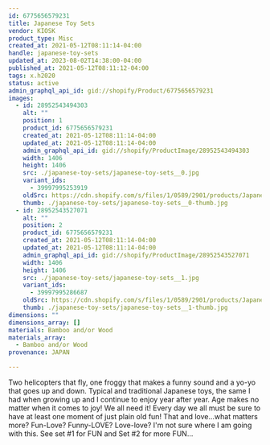 ```yaml
---
id: 6775656579231
title: Japanese Toy Sets
vendor: KIOSK
product_type: Misc
created_at: 2021-05-12T08:11:14-04:00
handle: japanese-toy-sets
updated_at: 2023-08-02T14:38:00-04:00
published_at: 2021-05-12T08:11:12-04:00
tags: x.h2020
status: active
admin_graphql_api_id: gid://shopify/Product/6775656579231
images:
  - id: 28952543494303
    alt: ""
    position: 1
    product_id: 6775656579231
    created_at: 2021-05-12T08:11:14-04:00
    updated_at: 2021-05-12T08:11:14-04:00
    admin_graphql_api_id: gid://shopify/ProductImage/28952543494303
    width: 1406
    height: 1406
    src: ./japanese-toy-sets/japanese-toy-sets__0.jpg
    variant_ids:
      - 39997995253919
    oldSrc: https://cdn.shopify.com/s/files/1/0589/2901/products/JapaneseToys-Frog-Heli-Yoyo_b09fc6b9-442c-422a-9c4b-9c3fa39c17f3.jpg?v=1620821474
    thumb: ./japanese-toy-sets/japanese-toy-sets__0-thumb.jpg
  - id: 28952543527071
    alt: ""
    position: 2
    product_id: 6775656579231
    created_at: 2021-05-12T08:11:14-04:00
    updated_at: 2021-05-12T08:11:14-04:00
    admin_graphql_api_id: gid://shopify/ProductImage/28952543527071
    width: 1406
    height: 1406
    src: ./japanese-toy-sets/japanese-toy-sets__1.jpg
    variant_ids:
      - 39997995286687
    oldSrc: https://cdn.shopify.com/s/files/1/0589/2901/products/Japanese_Toys_-_Kendama-Balloon.jpg?v=1620821474
    thumb: ./japanese-toy-sets/japanese-toy-sets__1-thumb.jpg
dimensions: ""
dimensions_array: []
materials: Bamboo and/or Wood
materials_array:
  - Bamboo and/or Wood
provenance: JAPAN

---
```


Two helicopters that fly, one froggy that makes a funny sound and a yo-yo that goes up and down. Typical and traditional Japanese toys, the same I had when growing up and I continue to enjoy year after year. Age makes no matter when it comes to joy! We all need it! Every day we all must be sure to have at least one moment of just plain old fun! That and love...what matters more? Fun-Love? Funny-LOVE? Love-love? I'm not sure where I am going with this. See set #1 for FUN and Set #2 for more FUN...